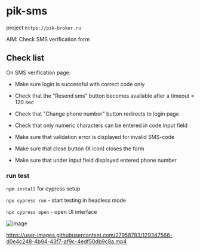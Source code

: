 # pik-sms

project `https://pik-broker.ru`

AIM: Check SMS verification form

## Check list

On SMS verification page:

- Make sure login is successful with correct code only

- Check that the "Resend sms" button becomes available
after a timeout = 120 sec

- Check that "Change phone number" button redirects to
login page

- Check that only numeric characters can be entered in code input field

- Make sure that validation error is displayed for invalid SMS-code

- Make sure that close button (X icon) closes the form

- Make sure that under input field displayed entered phone number

### run test

`npm install` for cypress setup

`npx cypress run` - start testing in headless mode

`npx cypress open` - open UI interface

![image](https://user-images.githubusercontent.com/27958783/129347507-00e8e93f-08fd-4768-862b-986dd71f0b56.png)



https://user-images.githubusercontent.com/27958783/129347566-d0e4c248-4b94-43f7-af9c-4edf50db9c8a.mp4


